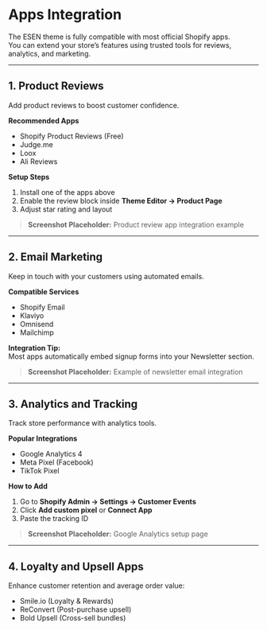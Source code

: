 # Apps Integration

The ESEN theme is fully compatible with most official Shopify apps.  
You can extend your store’s features using trusted tools for reviews, analytics, and marketing.

---

## 1. Product Reviews
Add product reviews to boost customer confidence.

**Recommended Apps**
- Shopify Product Reviews (Free)
- Judge.me
- Loox
- Ali Reviews

**Setup Steps**
1. Install one of the apps above
2. Enable the review block inside **Theme Editor → Product Page**
3. Adjust star rating and layout

> **Screenshot Placeholder:** Product review app integration example

---

## 2. Email Marketing
Keep in touch with your customers using automated emails.

**Compatible Services**
- Shopify Email
- Klaviyo
- Omnisend
- Mailchimp

**Integration Tip:**  
Most apps automatically embed signup forms into your Newsletter section.

> **Screenshot Placeholder:** Example of newsletter email integration

---

## 3. Analytics and Tracking
Track store performance with analytics tools.

**Popular Integrations**
- Google Analytics 4
- Meta Pixel (Facebook)
- TikTok Pixel

**How to Add**
1. Go to **Shopify Admin → Settings → Customer Events**
2. Click **Add custom pixel** or **Connect App**
3. Paste the tracking ID

> **Screenshot Placeholder:** Google Analytics setup page

---

## 4. Loyalty and Upsell Apps
Enhance customer retention and average order value:
- Smile.io (Loyalty & Rewards)
- ReConvert (Post-purchase upsell)
- Bold Upsell (Cross-sell bundles)
